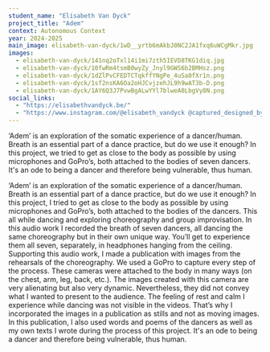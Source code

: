```yaml
---
student_name: "Elisabeth Van Dyck"
project_title: "Adem"
context: Autonomous Context
year: 2024-2025
main_image: elisabeth-van-dyck/1wD__yrtb6mAkbJ0NC2JA1fxq6uWCgMkr.jpg
images:
  - elisabeth-van-dyck/141nq2oTxl14i1mi7zth5IEVD8TKG1diq.jpg
  - elisabeth-van-dyck/10fwRm4tsmB0wyZy_Jnyl9GWS6b2BMHsz.png
  - elisabeth-van-dyck/1dZlPvCFEDTCTqkffYNgPe_4uSa0fXr1n.png
  - elisabeth-van-dyck/1sf2nsKA6Oa2oHJCvjzehJL9h9wAT3b-D.png
  - elisabeth-van-dyck/1AY6Q3J7PvwBgALwYYl7blweA0LbgVy8N.png
social_links:
  - "https://elisabethvandyck.be/"
  - "https://www.instagram.com/@elisabeth_vandyck @captured_designed_by_elisabeth"
---
```

‘Adem’ is an exploration of the somatic experience of a dancer/human. Breath is an essential part of a dance practice, but do we use it enough? In this project, we tried to get as close to the body as possible by using microphones and GoPro’s, both attached to the bodies of seven dancers. It's an ode to being a dancer and therefore being vulnerable, thus human.

‘Adem’ is an exploration of the somatic experience of a dancer/human. Breath is an essential part of a dance practice, but do we use it enough? In this project, I tried to get as close to the body as possible by using microphones and GoPro’s, both attached to the bodies of the dancers. This all while dancing and exploring choreography and group improvisation. In this audio work I recorded the breath of seven dancers, all dancing the same choreography but in their own unique way. You’ll get to experience them all seven, separately, in headphones hanging from the ceiling.
Supporting this audio work, I made a publication with images from the rehearsals of the choreography. We used a GoPro to capture every step of the process. These cameras were attached to the body in many ways (on the chest, arm, leg, back, etc.). The images created with this camera are very alienating but also very dynamic. Nevertheless, they did not convey what I wanted to present to the audience. The feeling of rest and calm I experience while dancing was not visible in the videos. That’s why I incorporated the images in a publication as stills and not as moving images. In this publication, I also used words and poems of the dancers as well as my own texts I wrote during the process of this project.
It's an ode to being a dancer and therefore being vulnerable, thus human.
